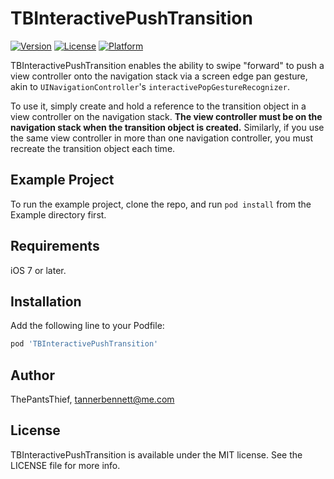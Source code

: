 # TBInteractivePushTransition

[![Version](https://img.shields.io/cocoapods/v/TBInteractivePushTransition.svg?style=flat)](http://cocoapods.org/pods/TBInteractivePushTransition)
[![License](https://img.shields.io/cocoapods/l/TBInteractivePushTransition.svg?style=flat)](http://cocoapods.org/pods/TBInteractivePushTransition)
[![Platform](https://img.shields.io/cocoapods/p/TBInteractivePushTransition.svg?style=flat)](http://cocoapods.org/pods/TBInteractivePushTransition)

TBInteractivePushTransition enables the ability to swipe "forward" to push a view controller onto the navigation stack via a screen edge pan gesture, akin to `UINavigationController`'s `interactivePopGestureRecognizer`.

To use it, simply create and hold a reference to the transition object in a view controller on the navigation stack. **The view controller must be on the navigation stack when the transition object is created.** Similarly, if you use the same view controller in more than one navigation controller, you must recreate the transition object each time.

## Example Project

To run the example project, clone the repo, and run `pod install` from the Example directory first.

## Requirements

iOS 7 or later.

## Installation

Add the following line to your Podfile:

```ruby
pod 'TBInteractivePushTransition'
```

## Author

ThePantsThief, tannerbennett@me.com

## License

TBInteractivePushTransition is available under the MIT license. See the LICENSE file for more info.
